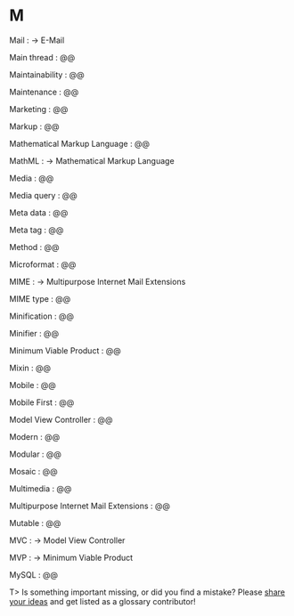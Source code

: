 # M

Mail
: → E-Mail

Main thread
: @@

Maintainability
: @@

Maintenance
: @@

Marketing
: @@

Markup
: @@

Mathematical Markup Language
: @@

MathML
: → Mathematical Markup Language

Media
: @@

Media query
: @@

Meta data
: @@

Meta tag
: @@

Method
: @@

Microformat
: @@

MIME
: → Multipurpose Internet Mail Extensions

MIME type
: @@

Minification
: @@

Minifier
: @@

Minimum Viable Product
: @@

Mixin
: @@

Mobile
: @@

Mobile First
: @@

Model View Controller
: @@

Modern
: @@

Modular
: @@

Mosaic
: @@

Multimedia
: @@

Multipurpose Internet Mail Extensions
: @@

Mutable
: @@

MVC
: → Model View Controller

MVP
: → Minimum Viable Product

MySQL
: @@

T> Is something important missing, or did you find a mistake? Please [share your ideas](https://github.com/j9t/web-development-glossary/blob/master/manuscript/m.md) and get listed as a glossary contributor!
